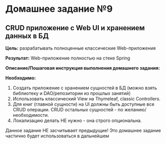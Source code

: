 # Домашнее задание №9

## CRUD приложение с Web UI и хранением данных в БД

**Цель:** разрабатывать полноценные классические Web-приложения

**Результат:** Web-приложение полностью на стеке Spring

**Описание/Пошаговая инструкция выполнения домашнего задания:**

**Необходимо:**

1. Создать приложение с хранением сущностей в БД (можно взять библиотеку и DAO/репозитории из прошлых занятий)
2. Использовать классический View на Thymeleaf, classic Controllers.
3. Для книг (главной сущности) на UI должны быть доступные все CRUD операции. CRUD остальных сущностей - по желанию/необходимости.
4. Локализацию делать НЕ нужно - она строго опциональна. 

Данное задание НЕ засчитывает предыдущие! Это домашнее задание частично будет использоваться в дальнейшем

